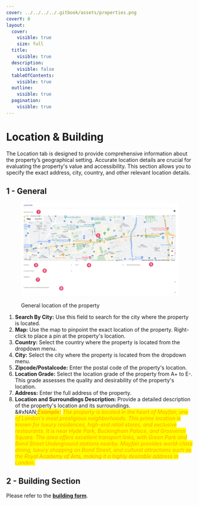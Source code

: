 ```yaml
---
cover: ../../../../.gitbook/assets/properties.png
coverY: 0
layout:
  cover:
    visible: true
    size: full
  title:
    visible: true
  description:
    visible: false
  tableOfContents:
    visible: true
  outline:
    visible: true
  pagination:
    visible: true
---
```


# Location & Building

The Location tab is designed to provide comprehensive information about the property’s geographical setting. Accurate location details are crucial for evaluating the property's value and accessibility. This section allows you to specify the exact address, city, country, and other relevant location details.

## 1 - General

<figure><img src="../../../../.gitbook/assets/CleanShot 2024-05-23 at 06.48.57@2x.png" alt=""><figcaption><p>General location of the property</p></figcaption></figure>

1. **Search By City:** Use this field to search for the city where the property is located.
2. **Map:** Use the map to pinpoint the exact location of the property. Right-click to place a pin at the property's location.
3. **Country:** Select the country where the property is located from the dropdown menu.
4. **City:** Select the city where the property is located from the dropdown menu.
5. **Zipcode/Postalcode:** Enter the postal code of the property's location.
6. **Location Grade:** Select the location grade of the property from A+ to E-. This grade assesses the quality and desirability of the property's location.
7. **Address:** Enter the full address of the property.
8. **Location and Surroundings Description:** Provide a detailed description of the property's location and its surroundings.\
   &#xNAN;_<mark style="color:orange;">**Example:**</mark> <mark style="color:orange;"></mark><mark style="color:orange;">The property is located in the heart of Mayfair, one of London's most prestigious neighborhoods. This prime location is known for luxury residences, high-end retail stores, and exclusive restaurants. It is near Hyde Park, Buckingham Palace, and Grosvenor Square. The area offers excellent transport links, with Green Park and Bond Street Underground stations nearby. Mayfair provides world-class dining, luxury shopping on Bond Street, and cultural attractions such as the Royal Academy of Arts, making it a highly desirable address in London.</mark>_

## 2 - Building Section

Please refer to the [**building form**](../../buildings/building-form/).
